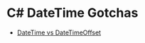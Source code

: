 # C# DateTime Gotchas

* [DateTime vs DateTimeOffset](https://stackoverflow.com/questions/4331189/datetime-vs-datetimeoffset)

